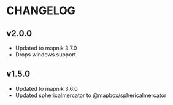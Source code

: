 # CHANGELOG

## v2.0.0

* Updated to mapnik 3.7.0
* Drops windows support

## v1.5.0

* Updated to mapnik 3.6.0
* Updated sphericalmercator to @mapbox/sphericalmercator
